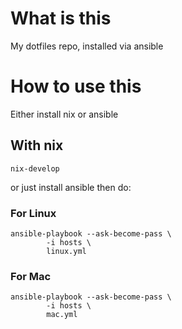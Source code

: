 # What is this

My dotfiles repo, installed via ansible

# How to use this
Either install nix or ansible

## With nix
```shell
nix-develop
```

or just install ansible then do:


### For Linux
```shell
ansible-playbook --ask-become-pass \
        -i hosts \
        linux.yml
```

### For Mac

```shell
ansible-playbook --ask-become-pass \
        -i hosts \
        mac.yml
```
